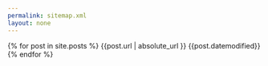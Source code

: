 ```yaml
---
permalink: sitemap.xml
layout: none
---
```


<urlset>
{% for post in site.posts %}
<url>
<loc>{{post.url | absolute_url }}</loc>
<lastmod>{{post.datemodified}}</lastmod>
</url>
{% endfor %}
</urlset>